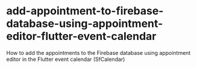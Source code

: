 # add-appointment-to-firebase-database-using-appointment-editor-flutter-event-calendar
How to add the appointments to the Firebase database using appointment editor in the Flutter event calendar (SfCalendar)
